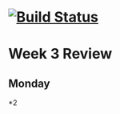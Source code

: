 # [![Build Status](https://travis-ci.org/shpatjohn/3semWeek3.svg?branch=master)](https://travis-ci.org/shpatjohn/3semWeek3)
# Week 3 Review

## Monday

*2 

